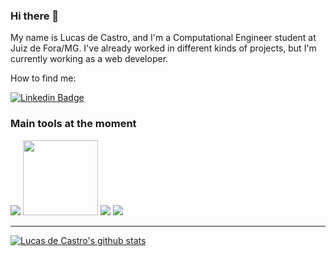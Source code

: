 ### Hi there 👋

My name is Lucas de Castro, and I'm a Computational Engineer student at Juiz de Fora/MG. I've already worked in different kinds of projects, but I'm currently working as a web developer. 

How to find me:

[![Linkedin Badge](https://img.shields.io/badge/-LinkedIn-blue?style=flat-square&logo=Linkedin&logoColor=white&link=https://www.linkedin.com/in/omariosouto)](https://www.linkedin.com/in/lucas-fernandino/)

### Main tools at the moment

<code><img heigth="25px" src="https://www.vectorlogo.zone/logos/reactjs/reactjs-ar21.svg"></code>
<code><img heigth="25px" width="120px" src="https://cdn.svgporn.com/logos/nextjs.svg"></code>
<code><img heigth="25px" src="https://www.vectorlogo.zone/logos/typescriptlang/typescriptlang-ar21.svg"></code>
<code><img heigth="25px" src="https://www.vectorlogo.zone/logos/nodejs/nodejs-ar21.svg"></code>

____


[![Lucas de Castro's github stats](https://github-readme-stats.vercel.app/api?username=lcastrof&theme=dark&show_icons=true&count_private=true)](https://github.com/lcastrof)

<!--
**lcastrof/lcastrof** is a ✨ _special_ ✨ repository because its `README.md` (this file) appears on your GitHub profile.

Here are some ideas to get you started:

- 🔭 I’m currently working on ...
- 🌱 I’m currently learning ...
- 👯 I’m looking to collaborate on ...
- 🤔 I’m looking for help with ...
- 💬 Ask me about ...
- 📫 How to reach me: ...
- 😄 Pronouns: ...
- ⚡ Fun fact: ...
-->
